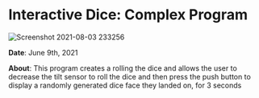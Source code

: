 # Interactive Dice: Complex Program

![Screenshot 2021-08-03 233256](https://user-images.githubusercontent.com/71413895/128118100-8416409a-9d2f-406d-b37e-904785a8d39d.png)

**Date**: June 9th, 2021

**About**: This program creates a rolling the dice and allows the user to decrease the tilt sensor to roll the dice and then press the push button to display a randomly generated dice face they landed on, for 3 seconds
